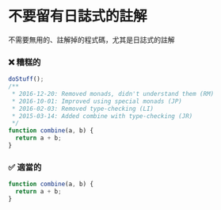 # 不要留有日誌式的註解

不需要無用的、註解掉的程式碼，尤其是日誌式的註解

<h3 class="awful">❌ 糟糕的</h3>

```javascript
doStuff();
/**
 * 2016-12-20: Removed monads, didn't understand them (RM)
 * 2016-10-01: Improved using special monads (JP)
 * 2016-02-03: Removed type-checking (LI)
 * 2015-03-14: Added combine with type-checking (JR)
 */
function combine(a, b) {
  return a + b;
}
```

<v-click>
  <h3 class="adequate">✅ 適當的</h3>

  ```javascript
  function combine(a, b) {
    return a + b;
  }
  ```
</v-click>
